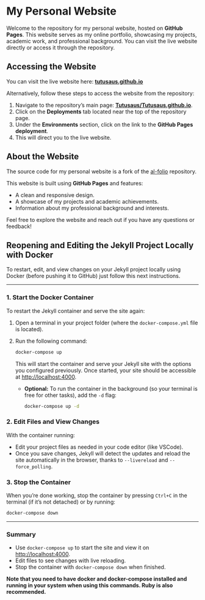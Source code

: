 # My Personal Website

Welcome to the repository for my personal website, hosted on **GitHub Pages**. This website serves as my online portfolio, showcasing my projects, academic work, and professional background. You can visit the live website directly or access it through the repository.

## Accessing the Website

You can visit the live website here: [**tutusaus.github.io**](https://tutusaus.github.io/)

Alternatively, follow these steps to access the website from the repository:

1. Navigate to the repository’s main page: [**Tutusaus/Tutusaus.github.io**](https://github.com/Tutusaus/Tutusaus.github.io).
2. Click on the **Deployments** tab located near the top of the repository page.
3. Under the **Environments** section, click on the link to the **GitHub Pages deployment**.
4. This will direct you to the live website.

## About the Website

The source code for my personal website is a fork of the [al-folio](https://github.com/alshedivat/al-folio) repository.

This website is built using **GitHub Pages** and features:

- A clean and responsive design.
- A showcase of my projects and academic achievements.
- Information about my professional background and interests.

Feel free to explore the website and reach out if you have any questions or feedback!

## Reopening and Editing the Jekyll Project Locally with Docker

To restart, edit, and view changes on your Jekyll project locally using Docker (before pushing it to GitHub) just follow this next instructions.

---

### 1. Start the Docker Container

To restart the Jekyll container and serve the site again:
1. Open a terminal in your project folder (where the `docker-compose.yml` file is located).
2. Run the following command:

   ```bash
   docker-compose up
   ```

   This will start the container and serve your Jekyll site with the options you configured previously. Once started, your site should be accessible at [http://localhost:4000](http://localhost:4000).

   - **Optional:** To run the container in the background (so your terminal is free for other tasks), add the `-d` flag:

     ```bash
     docker-compose up -d
     ```

### 2. Edit Files and View Changes

With the container running:
- Edit your project files as needed in your code editor (like VSCode).
- Once you save changes, Jekyll will detect the updates and reload the site automatically in the browser, thanks to `--livereload` and `--force_polling`.

### 3. Stop the Container

When you’re done working, stop the container by pressing `Ctrl+C` in the terminal (if it’s not detached) or by running:

   ```bash
   docker-compose down
   ```

---

### Summary

- Use `docker-compose up` to start the site and view it on [http://localhost:4000](http://localhost:4000).
- Edit files to see changes with live reloading.
- Stop the container with `docker-compose down` when finished.

**Note that you need to have docker and docker-compose installed and running in your system when using this commands. Ruby is also recommended.**